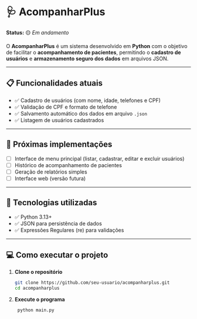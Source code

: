 # 🩺 AcompanharPlus

**Status:** 🟡 *Em andamento*

O **AcompanharPlus** é um sistema desenvolvido em **Python** com o objetivo de facilitar o **acompanhamento de pacientes**, permitindo o **cadastro de usuários** e **armazenamento seguro dos dados** em arquivos JSON.

---

## 📋 Funcionalidades atuais

- ✅ Cadastro de usuários (com nome, idade, telefones e CPF)
- ✅ Validação de CPF e formato de telefone
- ✅ Salvamento automático dos dados em arquivo `.json`
- ✅ Listagem de usuários cadastrados

---

## 🚧 Próximas implementações

- [ ] Interface de menu principal (listar, cadastrar, editar e excluir usuários)  
- [ ] Histórico de acompanhamento de pacientes  
- [ ] Geração de relatórios simples  
- [ ] Interface web (versão futura)  

---
## 🧠 Tecnologias utilizadas

- ✅ Python 3.13+
- ✅ JSON para persistência de dados
- ✅ Expressões Regulares (re) para validações
---

## 💻 Como executar o projeto

1. **Clone o repositório**
   ```bash
   git clone https://github.com/seu-usuario/acompanharplus.git
   cd acompanharplus
2. **Execute o programa**
   ```bash
    python main.py
